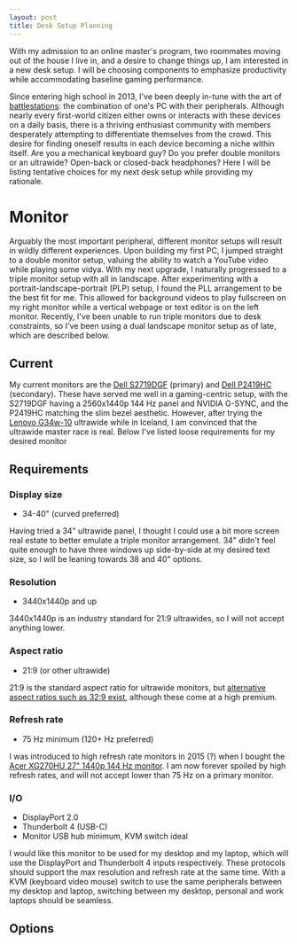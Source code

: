 ```yaml
---
layout: post
title: Desk Setup Planning
---
```


With my admission to an online master's program, two roommates moving out of the house I live in, and a desire to change things up, I am interested in a new desk setup. I will be choosing components to emphasize productivity while accommodating baseline gaming performance.

Since entering high school in 2013, I've been deeply in-tune with the art of [battlestations](https://www.reddit.com/r/battlestations/): the combination of one's PC with their peripherals. Although nearly every first-world citizen either owns or interacts with these devices on a daily basis, there is a thriving enthusiast community with members desperately attempting to differentiate themselves from the crowd. This desire for finding oneself results in each device becoming a niche within itself. Are you a mechanical keyboard guy? Do you prefer double monitors or an ultrawide? Open-back or closed-back headphones? Here I will be listing tentative choices for my next desk setup while providing my rationale. 

# Monitor

Arguably the most important peripheral, different monitor setups will result in wildly different experiences. Upon building my first PC, I jumped straight to a double monitor setup, valuing the ability to watch a YouTube video while playing some vidya. With my next upgrade, I naturally progressed to a triple monitor setup with all in landscape. After experimenting with a portrait-landscape-portrait (PLP) setup, I found the PLL arrangement to be the best fit for me. This allowed for background videos to play fullscreen on my right monitor while a vertical webpage or text editor is on the left monitor. Recently, I've been unable to run triple monitors due to desk constraints, so I've been using a dual landscape monitor setup as of late, which are described below.

## Current 

My current monitors are the [Dell S2719DGF](https://www.amazon.com/Dell-27-Inch-LED-Lit-Monitor-S2719DGF/dp/B00N2L5CXO/ref=sr_1_4?crid=1LOPMXESHQ8PL&keywords=dell+27+inch+monitor+2560+x+1440+144hz&qid=1658073513&s=electronics&sprefix=dell+27+inch+monitor+2560+x+1440+144hz%2Celectronics%2C64&sr=1-4) (primary) and [Dell P2419HC](https://www.amazon.com/Dell-P2419HC-Monitor-Full-1080P/dp/B07GBY2M8V/ref=dp_prsubs_1?pd_rd_i=B07GBY2M8V&psc=1) (secondary). These have served me well in a gaming-centric setup, with the S2719DGF having a 2560x1440p 144 Hz panel and NVIDIA G-SYNC, and the P2419HC matching the slim bezel aesthetic. However, after trying the [Lenovo G34w-10](https://www.amazon.com/Lenovo-G34w-10-34-Inch-Curved-Monitor/dp/B084R2XYM9) ultrawide while in Iceland, I am convinced that the ultrawide master race is real. Below I've listed loose requirements for my desired monitor

## Requirements

### Display size

  * 34-40" (curved preferred)

Having tried a 34" ultrawide panel, I thought I could use a bit more screen real estate to better emulate a triple monitor arrangement. 34" didn't feel quite enough to have three windows up side-by-side at my desired text size, so I will be leaning towards 38 and 40" options.
  
### Resolution

  * 3440x1440p and up

3440x1440p is an industry standard for 21:9 ultrawides, so I will not accept anything lower.

### Aspect ratio

  * 21:9 (or other ultrawide)

21:9 is the standard aspect ratio for ultrawide monitors, but [alternative aspect ratios such as 32:9 exist](https://www.amazon.com/SAMSUNG-49-inch-Odyssey-FreeSync-LC49G95TSSNXZA/dp/B088HH6LW5?th=1), although these come at a high premium.

### Refresh rate
 
  * 75 Hz minimum (120+ Hz preferred)

 I was introduced to high refresh rate monitors in 2015 (?) when I bought the [Acer XG270HU 27" 1440p 144 Hz monitor](https://www.amazon.com/Acer-XG270HU-27-inch-FREESYNC-Widescreen/dp/B00VRCLHYS). I am now forever spoiled by high refresh rates, and will not accept lower than 75 Hz on a primary monitor.

### I/O

  * DisplayPort 2.0
  * Thunderbolt 4 (USB-C)
  * Monitor USB hub minimum, KVM switch ideal

I would like this monitor to be used for my desktop and my laptop, which will use the DisplayPort and Thunderbolt 4 inputs respectively. These protocols should support the max resolution and refresh rate at the same time. With a KVM (keyboard video mouse) switch to use the same peripherals between my desktop and laptop, switching between my desktop, personal and work laptops should be seamless.

## Options

